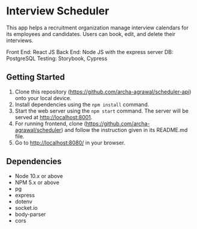 # Interview Scheduler

This app helps a recruitment organization manage interview calendars for its employees and candidates. Users can book, edit, and delete their interviews. 

Front End: React JS
Back End: Node JS with the express server
DB: PostgreSQL
Testing: Storybook, Cypress

## Getting Started

1. Clone this repository (https://github.com/archa-agrawal/scheduler-api) onto your local device.
2. Install dependencies using the `npm install` command.
3. Start the web server using the `npm start` command. The server will be served at <http://localhost:8001>.
4. For running frontend, clone (https://github.com/archa-agrawal/scheduler) and follow the instruction given in its README.md file.
5. Go to <http://localhost:8080/> in your browser.


## Dependencies

- Node 10.x or above
- NPM 5.x or above
- pg
- express
- dotenv
- socket.io
- body-parser
- cors
    

